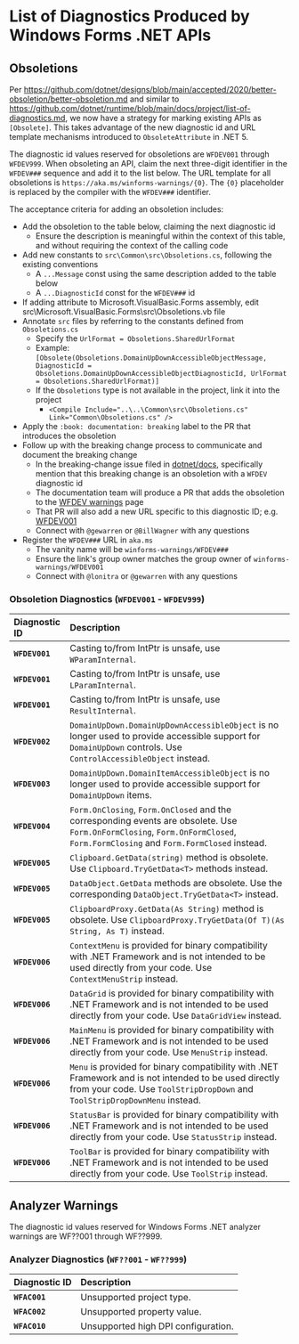 # List of Diagnostics Produced by Windows Forms .NET APIs

## Obsoletions

Per https://github.com/dotnet/designs/blob/main/accepted/2020/better-obsoletion/better-obsoletion.md and similar to https://github.com/dotnet/runtime/blob/main/docs/project/list-of-diagnostics.md, we now have a strategy for marking existing APIs as `[Obsolete]`. This takes advantage of the new diagnostic id and URL template mechanisms introduced to `ObsoleteAttribute` in .NET 5.

The diagnostic id values reserved for obsoletions are `WFDEV001` through `WFDEV999`. When obsoleting an API, claim the next three-digit identifier in the `WFDEV###` sequence and add it to the list below. The URL template for all obsoletions is `https://aka.ms/winforms-warnings/{0}`. The `{0}` placeholder is replaced by the compiler with the `WFDEV###` identifier.

The acceptance criteria for adding an obsoletion includes:

* Add the obsoletion to the table below, claiming the next diagnostic id
    * Ensure the description is meaningful within the context of this table, and without requiring the context of the calling code
* Add new constants to `src\Common\src\Obsoletions.cs`, following the existing conventions
    * A `...Message` const using the same description added to the table below
    * A `...DiagnosticId` const for the `WFDEV###` id
* If adding <Obsolete> attribute to Microsoft.VisualBasic.Forms assembly, edit src\Microsoft.VisualBasic.Forms\src\Obsoletions.vb file
* Annotate `src` files by referring to the constants defined from `Obsoletions.cs`
    * Specify the `UrlFormat = Obsoletions.SharedUrlFormat`
    * Example: `[Obsolete(Obsoletions.DomainUpDownAccessibleObjectMessage, DiagnosticId = Obsoletions.DomainUpDownAccessibleObjectDiagnosticId, UrlFormat = Obsoletions.SharedUrlFormat)]`
    * If the `Obsoletions` type is not available in the project, link it into the project
        * `<Compile Include="..\..\Common\src\Obsoletions.cs" Link="Common\Obsoletions.cs" />`
* Apply the `:book: documentation: breaking` label to the PR that introduces the obsoletion
* Follow up with the breaking change process to communicate and document the breaking change
    * In the breaking-change issue filed in [dotnet/docs](https://github.com/dotnet/docs), specifically mention that this breaking change is an obsoletion with a `WFDEV` diagnostic id
    * The documentation team will produce a PR that adds the obsoletion to the [WFDEV warnings](https://learn.microsoft.com/dotnet/desktop/winforms/wfdev-diagnostics/obsoletions-overview) page
    * That PR will also add a new URL specific to this diagnostic ID; e.g. [WFDEV001](https://learn.microsoft.com/dotnet/desktop/winforms/wfdev-diagnostics/wfdev001)
    * Connect with `@gewarren` or `@BillWagner` with any questions
* Register the `WFDEV###` URL in `aka.ms`
    * The vanity name will be `winforms-warnings/WFDEV###`
    * Ensure the link's group owner matches the group owner of `winforms-warnings/WFDEV001`
    * Connect with `@lonitra` or `@gewarren` with any questions

### Obsoletion Diagnostics (`WFDEV001` - `WFDEV999`)

| Diagnostic ID     | Description |
| :---------------- | :---------- |
|  __`WFDEV001`__ | Casting to/from IntPtr is unsafe, use `WParamInternal`. |
|  __`WFDEV001`__ | Casting to/from IntPtr is unsafe, use `LParamInternal`. |
|  __`WFDEV001`__ | Casting to/from IntPtr is unsafe, use `ResultInternal`. |
|  __`WFDEV002`__ | `DomainUpDown.DomainUpDownAccessibleObject` is no longer used to provide accessible support for `DomainUpDown` controls. Use `ControlAccessibleObject` instead. |
|  __`WFDEV003`__ | `DomainUpDown.DomainItemAccessibleObject` is no longer used to provide accessible support for `DomainUpDown` items. |
|  __`WFDEV004`__ | `Form.OnClosing`, `Form.OnClosed` and the corresponding events are obsolete. Use `Form.OnFormClosing`, `Form.OnFormClosed`, `Form.FormClosing` and `Form.FormClosed` instead. |
|  __`WFDEV005`__ | `Clipboard.GetData(string)` method is obsolete. Use `Clipboard.TryGetData<T>` methods instead. |
|  __`WFDEV005`__ | `DataObject.GetData` methods are obsolete. Use the corresponding `DataObject.TryGetData<T>` instead. |
|  __`WFDEV005`__ | `ClipboardProxy.GetData(As String)` method is obsolete. Use `ClipboardProxy.TryGetData(Of T)(As String, As T)` instead. |
|  __`WFDEV006`__ | `ContextMenu` is provided for binary compatibility with .NET Framework and is not intended to be used directly from your code. Use `ContextMenuStrip` instead. |
|  __`WFDEV006`__ | `DataGrid` is provided for binary compatibility with .NET Framework and is not intended to be used directly from your code. Use `DataGridView` instead. |
|  __`WFDEV006`__ | `MainMenu` is provided for binary compatibility with .NET Framework and is not intended to be used directly from your code. Use `MenuStrip` instead. |
|  __`WFDEV006`__ | `Menu` is provided for binary compatibility with .NET Framework and is not intended to be used directly from your code. Use `ToolStripDropDown` and `ToolStripDropDownMenu` instead. |
|  __`WFDEV006`__ | `StatusBar` is provided for binary compatibility with .NET Framework and is not intended to be used directly from your code. Use `StatusStrip` instead. |
|  __`WFDEV006`__ | `ToolBar` is provided for binary compatibility with .NET Framework and is not intended to be used directly from your code. Use `ToolStrip` instead. |

## Analyzer Warnings

The diagnostic id values reserved for Windows Forms .NET analyzer warnings are WF??001 through WF??999. 

### Analyzer Diagnostics (`WF??001` - `WF??999`)

| Diagnostic ID     | Description |
| :---------------- | :---------- |
|  __`WFAC001`__ | Unsupported project type. |
|  __`WFAC002`__ | Unsupported property value. |
|  __`WFAC010`__ | Unsupported high DPI configuration. |

